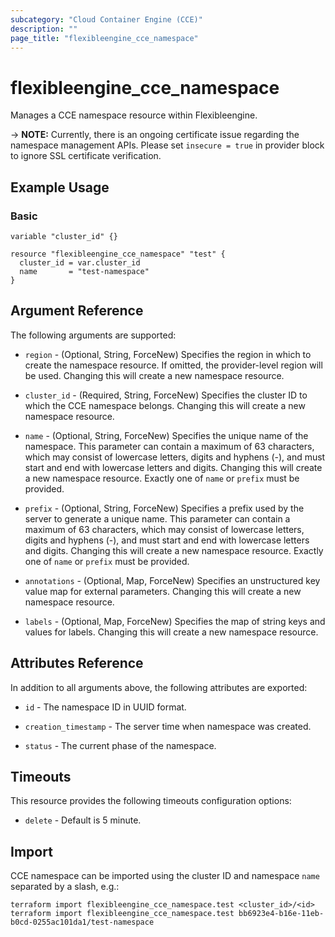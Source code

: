 ```yaml
---
subcategory: "Cloud Container Engine (CCE)"
description: ""
page_title: "flexibleengine_cce_namespace"
---
```


# flexibleengine_cce_namespace

Manages a CCE namespace resource within Flexibleengine.

-> **NOTE:** Currently, there is an ongoing certificate issue regarding the namespace management APIs.
  Please set `insecure = true` in provider block to ignore SSL certificate verification.

## Example Usage

### Basic

```hcl
variable "cluster_id" {}

resource "flexibleengine_cce_namespace" "test" {
  cluster_id = var.cluster_id
  name       = "test-namespace"
}
```

## Argument Reference

The following arguments are supported:

* `region` - (Optional, String, ForceNew) Specifies the region in which to create the namespace resource.
  If omitted, the provider-level region will be used. Changing this will create a new namespace resource.

* `cluster_id` - (Required, String, ForceNew) Specifies the cluster ID to which the CCE namespace belongs.
  Changing this will create a new namespace resource.

* `name` - (Optional, String, ForceNew) Specifies the unique name of the namespace.
  This parameter can contain a maximum of 63 characters, which may consist of lowercase letters, digits and hyphens (-),
  and must start and end with lowercase letters and digits. Changing this will create a new namespace resource.
  Exactly one of `name` or `prefix` must be provided.

* `prefix` - (Optional, String, ForceNew) Specifies a prefix used by the server to generate a unique name.
  This parameter can contain a maximum of 63 characters, which may consist of lowercase letters, digits and
  hyphens (-), and must start and end with lowercase letters and digits.
  Changing this will create a new namespace resource. Exactly one of `name` or `prefix` must be provided.

* `annotations` - (Optional, Map, ForceNew) Specifies an unstructured key value map for external parameters.
  Changing this will create a new namespace resource.

* `labels` - (Optional, Map, ForceNew) Specifies the map of string keys and values for labels.
  Changing this will create a new namespace resource.

## Attributes Reference

In addition to all arguments above, the following attributes are exported:

* `id` - The namespace ID in UUID format.

* `creation_timestamp` - The server time when namespace was created.

* `status` - The current phase of the namespace.

## Timeouts

This resource provides the following timeouts configuration options:

* `delete` - Default is 5 minute.

## Import

CCE namespace can be imported using the cluster ID and namespace `name` separated by a slash, e.g.:

```shell
terraform import flexibleengine_cce_namespace.test <cluster_id>/<id>
terraform import flexibleengine_cce_namespace.test bb6923e4-b16e-11eb-b0cd-0255ac101da1/test-namespace
```

